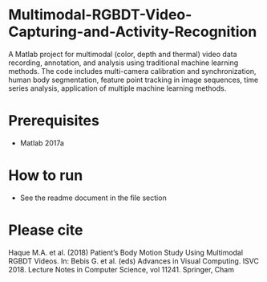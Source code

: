 # Multimodal-RGBDT-Video-Capturing-and-Activity-Recognition
A Matlab project for multimodal (color, depth and thermal) video data recording, annotation, and analysis using traditional machine learning methods. The code includes multi-camera calibration and synchronization, human body segmentation, feature point tracking in image sequences, time series analysis, application of multiple machine learning methods.


# Prerequisites
- Matlab 2017a


# How to run
- See the readme document in the file section

# Please cite
Haque M.A. et al. (2018) Patient’s Body Motion Study Using Multimodal RGBDT Videos. In: Bebis G. et al. (eds) Advances in Visual Computing. ISVC 2018. Lecture Notes in Computer Science, vol 11241. Springer, Cham
